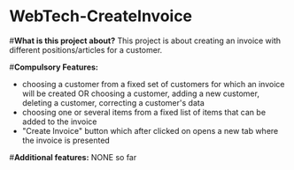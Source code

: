 # WebTech-CreateInvoice
#**What is this project about?** 
This project is about creating an invoice with different positions/articles for a customer.


#**Compulsory Features:**
- choosing a customer from a fixed set of customers for which an invoice will be created
OR choosing a customer, adding a new customer, deleting a customer, correcting a customer's data
- choosing one or several items from a fixed list of items that can be added to the invoice
- "Create Invoice" button which after clicked on opens a new tab where the invoice is presented


#**Additional features:**
NONE so far
